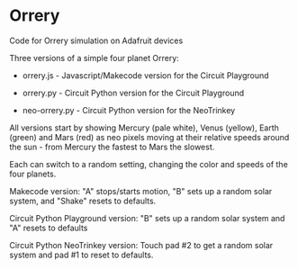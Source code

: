 # Orrery
Code for Orrery simulation on Adafruit devices


Three versions of a simple four planet Orrery:

* orrery.js - Javascript/Makecode version for the Circuit Playground

* orrery.py - Circuit Python version for the Circuit Playground

* neo-orrery.py - Circuit Python version for the NeoTrinkey

All versions start by showing Mercury (pale white), Venus (yellow), Earth (green) and Mars (red) as neo pixels moving at their relative speeds around the sun - from Mercury the fastest to Mars the slowest.

Each can switch to a random setting, changing the color and speeds of the four planets.

Makecode version: "A" stops/starts motion, "B" sets up a random solar system, and "Shake" resets to defaults.

Circuit Python Playground version: "B" sets up a random solar system and "A" resets to defaults

Circuit Python NeoTrinkey version: Touch pad #2 to get a random solar system and pad #1 to reset to defaults.

